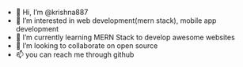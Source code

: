 - 👋 Hi, I’m @krishna887
- 👀 I’m interested in web development(mern stack), mobile app development  
- 🌱 I’m currently learning MERN Stack to develop awesome websites
- 💞️ I’m looking to collaborate on  open source
- 📫  you can reach me through github

<!---
krishna887/krishna887 is a ✨ special ✨ repository because its `README.md` (this file) appears on your GitHub profile.
You can click the Preview link to take a look at your changes.
--->
